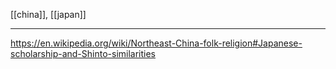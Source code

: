 [[china]], [[japan]]

---

https://en.wikipedia.org/wiki/Northeast-China-folk-religion#Japanese-scholarship-and-Shinto-similarities